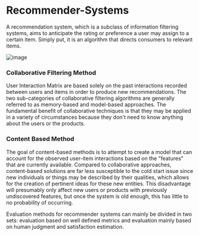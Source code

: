 # Recommender-Systems
A recommendation system, which is a subclass of information filtering systems, aims to anticipate the rating or preference a user may assign to a certain item. Simply put, it is an algorithm that directs consumers to relevant items.

![image](https://user-images.githubusercontent.com/88198216/205888730-56fcde77-52d7-4b04-a73a-e2622857b07d.png)

### Collaborative Filtering Method
User Interaction Matrix are based solely on the past interactions recorded between users and items in order to produce new recommendations. The two sub-categories of collaborative filtering algorithms are generally referred to as memory-based and model-based approaches. The fundamental benefit of collaborative techniques is that they may be applied in a variety of circumstances because they don't need to know anything about the users or the products.

### Content Based Method
The goal of content-based methods is to attempt to create a model that can account for the observed user-item interactions based on the "features" that are currently available. Compared to collaborative approaches, content-based solutions are far less susceptible to the cold start issue since new individuals or things may be described by their qualities, which allows for the creation of pertinent ideas for these new entities. This disadvantage will presumably only affect new users or products with previously undiscovered features, but once the system is old enough, this has little to no probability of occurring.

Evaluation methods for recommender systems can mainly be divided in two sets: evaluation based on well defined metrics and evaluation mainly based on human judgment and satisfaction estimation.


